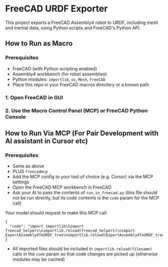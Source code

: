 # FreeCAD URDF Exporter

This project exports a FreeCAD Assembly4 robot to URDF, including mesh and inertial data, using Python scripts and FreeCAD's Python API.

## How to Run as Macro
### Prerequisites
- FreeCAD (with Python scripting enabled)
- Assembly4 workbench (for robot assemblies)
- Python modules: `importlib`, `os`, `Mesh`, `FreeCAD`
- Place this repo in your FreeCAD macros directory or a known path

### 1. Open FreeCAD in GUI 

### 2. Use the Macro Control Panel (MCP) or FreeCAD Python Console

## How to Run Via MCP (For Pair Development with AI assistant in Cursor etc)
### Prerequisites
- Same as above
- PLUS `freecadmcp`
- Add the MCP config to your tool of choice (e.g. Cursor) via the MCP settings
- Open the FreeCAD MCP workbench in FreeCAD
- Ask your AI to pass the contents of `run_in_freecad.py` (this file should not be run directly, but its code contents is the `code` param for the MCP call)

Your model should request to make this MCP call
```
{
  "code": "import importlib\nimport freecad_helpers\nimportlib.reload(freecad_helpers)\nimport ExportAssembly4ToURDF_tree\nimportlib.reload(ExportAssembly4ToURDF_tree)\nExportAssembly4ToURDF_tree.main()\n"
}
```

- All imported files should be included in `importlib.reload(filename)` calls in the `code` param so that code changes are picked up (otherwise modules may be cached)
